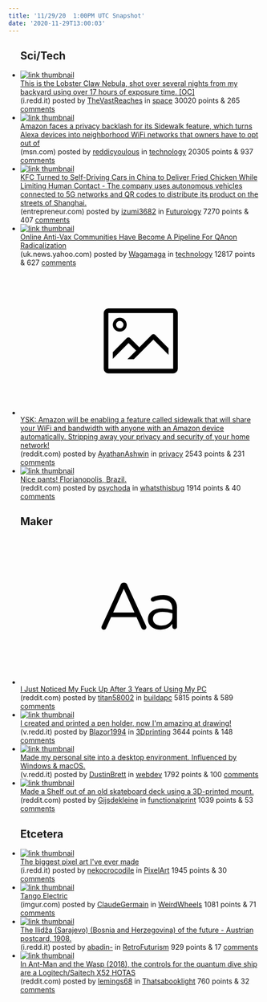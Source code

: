 ```yaml
---
title: '11/29/20  1:00PM UTC Snapshot'
date: '2020-11-29T13:00:03'
---
```

<ul>
<h2>Sci/Tech</h2>

<li><a href='https://i.redd.it/qy6v609zk2261.jpg'><img src='https://b.thumbs.redditmedia.com/IxFkE-QvfON_9zCvy3XGVWcN5_lj5Y5NfOqKUJf3c_g.jpg' alt='link thumbnail'></a><div><div class='linkTitle'><a href='https://i.redd.it/qy6v609zk2261.jpg'>This is the Lobster Claw Nebula, shot over several nights from my backyard using over 17 hours of exposure time. [OC]</a></div>(i.redd.it) posted by <a href='https://www.reddit.com/user/TheVastReaches'>TheVastReaches</a> in <a href='https://www.reddit.com/r/space'>space</a> 30020 points & 265 <a href='https://www.reddit.com/r/space/comments/k2ypsx/this_is_the_lobster_claw_nebula_shot_over_several/'>comments</a></div></li>

<li><a href='https://www.msn.com/en-in/money/technology/amazon-faces-a-privacy-backlash-for-its-sidewalk-feature-which-turns-alexa-devices-into-neighborhood-wifi-networks-that-owners-have-to-opt-out-of/ar-BB1boljH'><img src='https://b.thumbs.redditmedia.com/kWJggfLqU4xsVjh2nwOivklTE0SOUezvvtA-OB6h8jI.jpg' alt='link thumbnail'></a><div><div class='linkTitle'><a href='https://www.msn.com/en-in/money/technology/amazon-faces-a-privacy-backlash-for-its-sidewalk-feature-which-turns-alexa-devices-into-neighborhood-wifi-networks-that-owners-have-to-opt-out-of/ar-BB1boljH'>Amazon faces a privacy backlash for its Sidewalk feature, which turns Alexa devices into neighborhood WiFi networks that owners have to opt out of</a></div>(msn.com) posted by <a href='https://www.reddit.com/user/reddicyoulous'>reddicyoulous</a> in <a href='https://www.reddit.com/r/technology'>technology</a> 20305 points & 937 <a href='https://www.reddit.com/r/technology/comments/k2xgsl/amazon_faces_a_privacy_backlash_for_its_sidewalk/'>comments</a></div></li>

<li><a href='https://www.entrepreneur.com/article/360486'><img src='https://b.thumbs.redditmedia.com/r7nQ_Ry3pRk5D7_TU1sA0ngvy3h87n1PDBCxg4PoYyg.jpg' alt='link thumbnail'></a><div><div class='linkTitle'><a href='https://www.entrepreneur.com/article/360486'>KFC Turned to Self-Driving Cars in China to Deliver Fried Chicken While Limiting Human Contact - The company uses autonomous vehicles connected to 5G networks and QR codes to distribute its product on the streets of Shanghai.</a></div>(entrepreneur.com) posted by <a href='https://www.reddit.com/user/izumi3682'>izumi3682</a> in <a href='https://www.reddit.com/r/Futurology'>Futurology</a> 7270 points & 407 <a href='https://www.reddit.com/r/Futurology/comments/k2xmua/kfc_turned_to_selfdriving_cars_in_china_to/'>comments</a></div></li>

<li><a href='https://uk.news.yahoo.com/qanon-anti-vax-coronavirus-120000598.html'><img src='https://b.thumbs.redditmedia.com/QesEr6AWwXbcUwXRtatpkJVdAwrnHl4CGqWZXb0f4Ww.jpg' alt='link thumbnail'></a><div><div class='linkTitle'><a href='https://uk.news.yahoo.com/qanon-anti-vax-coronavirus-120000598.html'>Online Anti-Vax Communities Have Become A Pipeline For QAnon Radicalization</a></div>(uk.news.yahoo.com) posted by <a href='https://www.reddit.com/user/Wagamaga'>Wagamaga</a> in <a href='https://www.reddit.com/r/technology'>technology</a> 12817 points & 627 <a href='https://www.reddit.com/r/technology/comments/k2tax6/online_antivax_communities_have_become_a_pipeline/'>comments</a></div></li>

<li><a href='https://www.reddit.com/r/YouShouldKnow/comments/k2iq9g/ysk_amazon_will_be_enabling_a_feature_called/'><svg version='1.1' viewBox='-34 -14 104 64' preserveAspectRatio='xMidYMid meet' xmlns='http://www.w3.org/2000/svg' xmlns:xlink='http://www.w3.org/1999/xlink'>
    <title>link thumbnail</title>
    <path d='M32,4H4A2,2,0,0,0,2,6V30a2,2,0,0,0,2,2H32a2,2,0,0,0,2-2V6A2,2,0,0,0,32,4ZM4,30V6H32V30Z'></path>
    <path d='M8.92,14a3,3,0,1,0-3-3A3,3,0,0,0,8.92,14Zm0-4.6A1.6,1.6,0,1,1,7.33,11,1.6,1.6,0,0,1,8.92,9.41Z'></path>
    <path d='M22.78,15.37l-5.4,5.4-4-4a1,1,0,0,0-1.41,0L5.92,22.9v2.83l6.79-6.79L16,22.18l-3.75,3.75H15l8.45-8.45L30,24V21.18l-5.81-5.81A1,1,0,0,0,22.78,15.37Z'></path>
    </svg></a><div><div class='linkTitle'><a href='https://www.reddit.com/r/YouShouldKnow/comments/k2iq9g/ysk_amazon_will_be_enabling_a_feature_called/'>YSK: Amazon will be enabling a feature called sidewalk that will share your WiFi and bandwidth with anyone with an Amazon device automatically. Stripping away your privacy and security of your home network!</a></div>(reddit.com) posted by <a href='https://www.reddit.com/user/AyathanAshwin'>AyathanAshwin</a> in <a href='https://www.reddit.com/r/privacy'>privacy</a> 2543 points & 231 <a href='https://www.reddit.com/r/privacy/comments/k2nrvs/ysk_amazon_will_be_enabling_a_feature_called/'>comments</a></div></li>

<li><a href='https://www.reddit.com/gallery/k2uwhu'><img src='https://b.thumbs.redditmedia.com/5G1GdzNSaJUHNacCmZp3O6Ic_b4m5cdOYfWsSsliZdY.jpg' alt='link thumbnail'></a><div><div class='linkTitle'><a href='https://www.reddit.com/gallery/k2uwhu'>Nice pants! Florianopolis, Brazil.</a></div>(reddit.com) posted by <a href='https://www.reddit.com/user/psychoda'>psychoda</a> in <a href='https://www.reddit.com/r/whatsthisbug'>whatsthisbug</a> 1914 points & 40 <a href='https://www.reddit.com/r/whatsthisbug/comments/k2uwhu/nice_pants_florianopolis_brazil/'>comments</a></div></li>

<h2>Maker</h2>

<li><a href='https://www.reddit.com/r/buildapc/comments/k2pbkk/i_just_noticed_my_fuck_up_after_3_years_of_using/'><svg version='1.1' viewBox='-34 -12 104 64' preserveAspectRatio='xMidYMid slice' xmlns='http://www.w3.org/2000/svg' xmlns:xlink='http://www.w3.org/1999/xlink'>
    <title>text link thumbnail</title>
    <path d='M12.19,8.84a1.45,1.45,0,0,0-1.4-1h-.12a1.46,1.46,0,0,0-1.42,1L1.14,26.56a1.29,1.29,0,0,0-.14.59,1,1,0,0,0,1,1,1.12,1.12,0,0,0,1.08-.77l2.08-4.65h11l2.08,4.59a1.24,1.24,0,0,0,1.12.83,1.08,1.08,0,0,0,1.08-1.08,1.64,1.64,0,0,0-.14-.57ZM6.08,20.71l4.59-10.22,4.6,10.22Z'>
    </path>
    <path d='M32.24,14.78A6.35,6.35,0,0,0,27.6,13.2a11.36,11.36,0,0,0-4.7,1,1,1,0,0,0-.58.89,1,1,0,0,0,.94.92,1.23,1.23,0,0,0,.39-.08,8.87,8.87,0,0,1,3.72-.81c2.7,0,4.28,1.33,4.28,3.92v.5a15.29,15.29,0,0,0-4.42-.61c-3.64,0-6.14,1.61-6.14,4.64v.05c0,2.95,2.7,4.48,5.37,4.48a6.29,6.29,0,0,0,5.19-2.48V26.9a1,1,0,0,0,1,1,1,1,0,0,0,1-1.06V19A5.71,5.71,0,0,0,32.24,14.78Zm-.56,7.7c0,2.28-2.17,3.89-4.81,3.89-1.94,0-3.61-1.06-3.61-2.86v-.06c0-1.8,1.5-3,4.2-3a15.2,15.2,0,0,1,4.22.61Z'>
    </path>
    </svg></a><div><div class='linkTitle'><a href='https://www.reddit.com/r/buildapc/comments/k2pbkk/i_just_noticed_my_fuck_up_after_3_years_of_using/'>I Just Noticed My Fuck Up After 3 Years of Using My PC</a></div>(reddit.com) posted by <a href='https://www.reddit.com/user/titan58002'>titan58002</a> in <a href='https://www.reddit.com/r/buildapc'>buildapc</a> 5815 points & 589 <a href='https://www.reddit.com/r/buildapc/comments/k2pbkk/i_just_noticed_my_fuck_up_after_3_years_of_using/'>comments</a></div></li>

<li><a href='https://v.redd.it/k7ewtzxba3261'><img src='https://b.thumbs.redditmedia.com/gPQfILLCszuM0RuyFGQtIr9HqLdLhARMdMCNs_GSWJE.jpg' alt='link thumbnail'></a><div><div class='linkTitle'><a href='https://v.redd.it/k7ewtzxba3261'>I created and printed a pen holder, now I'm amazing at drawing!</a></div>(v.redd.it) posted by <a href='https://www.reddit.com/user/Blazor1994'>Blazor1994</a> in <a href='https://www.reddit.com/r/3Dprinting'>3Dprinting</a> 3644 points & 148 <a href='https://www.reddit.com/r/3Dprinting/comments/k313p4/i_created_and_printed_a_pen_holder_now_im_amazing/'>comments</a></div></li>

<li><a href='https://v.redd.it/k4kqbjqtw0261'><img src='https://b.thumbs.redditmedia.com/LHXcgYFjxqEqq2eLVTS0gDi9R73j4GwWkIEccvwDjJk.jpg' alt='link thumbnail'></a><div><div class='linkTitle'><a href='https://v.redd.it/k4kqbjqtw0261'>Made my personal site into a desktop environment. Influenced by Windows &amp; macOS.</a></div>(v.redd.it) posted by <a href='https://www.reddit.com/user/DustinBrett'>DustinBrett</a> in <a href='https://www.reddit.com/r/webdev'>webdev</a> 1792 points & 100 <a href='https://www.reddit.com/r/webdev/comments/k2spjf/made_my_personal_site_into_a_desktop_environment/'>comments</a></div></li>

<li><a href='https://www.reddit.com/gallery/k2sgm9'><img src='https://a.thumbs.redditmedia.com/pR2rndVj6tBvD4GyAFAq2w8Hju6D46Vi0T3cXOEIMr8.jpg' alt='link thumbnail'></a><div><div class='linkTitle'><a href='https://www.reddit.com/gallery/k2sgm9'>Made a Shelf out of an old skateboard deck using a 3D-printed mount.</a></div>(reddit.com) posted by <a href='https://www.reddit.com/user/Gijsdekleine'>Gijsdekleine</a> in <a href='https://www.reddit.com/r/functionalprint'>functionalprint</a> 1039 points & 53 <a href='https://www.reddit.com/r/functionalprint/comments/k2sgm9/made_a_shelf_out_of_an_old_skateboard_deck_using/'>comments</a></div></li>

<h2>Etcetera</h2>

<li><a href='https://i.redd.it/tiwe50uzo2261.jpg'><img src='https://b.thumbs.redditmedia.com/B3I9Q2KJ3a0Z4VJCMTCGhaNhrRQn3R-_mlMCFkxzc7c.jpg' alt='link thumbnail'></a><div><div class='linkTitle'><a href='https://i.redd.it/tiwe50uzo2261.jpg'>The biggest pixel art I've ever made</a></div>(i.redd.it) posted by <a href='https://www.reddit.com/user/nekocrocodile'>nekocrocodile</a> in <a href='https://www.reddit.com/r/PixelArt'>PixelArt</a> 1945 points & 30 <a href='https://www.reddit.com/r/PixelArt/comments/k2z3u2/the_biggest_pixel_art_ive_ever_made/'>comments</a></div></li>

<li><a href='https://imgur.com/PnHD2Zg.jpg'><img src='https://b.thumbs.redditmedia.com/gW81khi1fS6oF64nO5Q02LZs0AxmQPN1a6r3Oo7Ry3A.jpg' alt='link thumbnail'></a><div><div class='linkTitle'><a href='https://imgur.com/PnHD2Zg.jpg'>Tango Electric</a></div>(imgur.com) posted by <a href='https://www.reddit.com/user/ClaudeGermain'>ClaudeGermain</a> in <a href='https://www.reddit.com/r/WeirdWheels'>WeirdWheels</a> 1081 points & 71 <a href='https://www.reddit.com/r/WeirdWheels/comments/k2t4kt/tango_electric/'>comments</a></div></li>

<li><a href='https://i.redd.it/tl8nv0o6g1261.jpg'><img src='https://a.thumbs.redditmedia.com/Ir2lkyhdZkwweGTikV-L5-_b4fw5LBS3L2ZLPFT1aD8.jpg' alt='link thumbnail'></a><div><div class='linkTitle'><a href='https://i.redd.it/tl8nv0o6g1261.jpg'>The Ilidža (Sarajevo) (Bosnia and Herzegovina) of the future - Austrian postcard, 1908.</a></div>(i.redd.it) posted by <a href='https://www.reddit.com/user/abadin-'>abadin-</a> in <a href='https://www.reddit.com/r/RetroFuturism'>RetroFuturism</a> 929 points & 17 <a href='https://www.reddit.com/r/RetroFuturism/comments/k2uov3/the_ilidža_sarajevo_bosnia_and_herzegovina_of_the/'>comments</a></div></li>

<li><a href='https://www.reddit.com/gallery/k2we18'><img src='https://b.thumbs.redditmedia.com/8MY3jaFxAWdEToNPC1k_ENZoLpbJXIxZx68DEv-0s4U.jpg' alt='link thumbnail'></a><div><div class='linkTitle'><a href='https://www.reddit.com/gallery/k2we18'>In Ant-Man and the Wasp (2018), the controls for the quantum dive ship are a Logitech/Saitech X52 HOTAS</a></div>(reddit.com) posted by <a href='https://www.reddit.com/user/lemings68'>lemings68</a> in <a href='https://www.reddit.com/r/Thatsabooklight'>Thatsabooklight</a> 760 points & 32 <a href='https://www.reddit.com/r/Thatsabooklight/comments/k2we18/in_antman_and_the_wasp_2018_the_controls_for_the/'>comments</a></div></li>

</ul>
